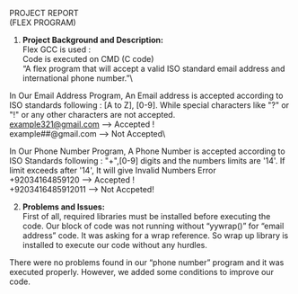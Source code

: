 PROJECT REPORT\
(FLEX PROGRAM)

1.	**Project Background and Description:**\
Flex GCC is used :\
Code is executed on CMD (C code)\
“A flex program that will accept a valid ISO standard email address and international phone number.”\

In Our Email Address Program, An Email address is accepted according to ISO standards following : [A to Z], [0-9]. While special characters like "?" or "!" or any other characters are not accepted.\
example321@gmail.com --> Accepted !\
example##@gmail.com --> Not Accepted\

In Our Phone Number  Program, A Phone Number is accepted according to ISO Standards following : "+",[0-9] digits and the numbers limits are '14'. If limit exceeds after '14', It will give Invalid Numbers Error\
+92034164859120 --> Accepted !\
+9203416485912011 --> Not Accpeted!

2. **Problems and Issues:**\
First of all, required libraries must be installed before executing the code. Our block of code was not running without “yywrap()” for “email address” code.
It was asking for a wrap reference. So wrap up library is installed to execute our code without any hurdles.

There were no problems found in our “phone number” program and it was executed properly. However, we added some conditions to improve our code.

